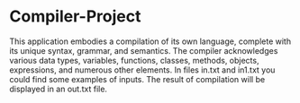 # Compiler-Project 
  
This application embodies a compilation of its own language, complete with its unique syntax, grammar, and semantics. The compiler acknowledges various data types, variables, functions, classes, methods, objects, expressions, and numerous other elements.
 In files in.txt and in1.txt you could find some examples of inputs. The result of compilation will be displayed in an out.txt file. 
